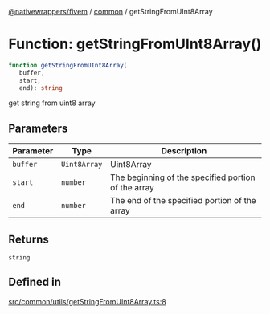 [@nativewrappers/fivem](../../README.md) / [common](../README.md) / getStringFromUInt8Array

# Function: getStringFromUInt8Array()

```ts
function getStringFromUInt8Array(
   buffer, 
   start, 
   end): string
```

get string from uint8 array

## Parameters

| Parameter | Type | Description |
| ------ | ------ | ------ |
| `buffer` | `Uint8Array` | Uint8Array |
| `start` | `number` | The beginning of the specified portion of the array |
| `end` | `number` | The end of the specified portion of the array |

## Returns

`string`

## Defined in

[src/common/utils/getStringFromUInt8Array.ts:8](https://github.com/nativewrappers/fivem/blob/631c6d86e9569591c88ce277255e6c3e13e943cb/src/common/utils/getStringFromUInt8Array.ts#L8)
